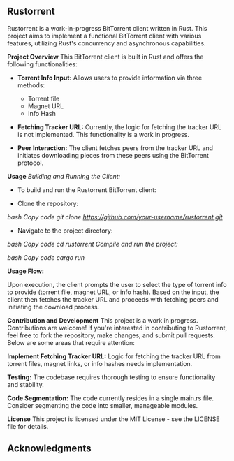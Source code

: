 **Rustorrent**
-
Rustorrent is a work-in-progress BitTorrent client written in Rust. This project aims to implement a functional BitTorrent client with various features, utilizing Rust's concurrency and asynchronous capabilities.

**Project Overview**
This BitTorrent client is built in Rust and offers the following functionalities:

- **Torrent Info Input:** Allows users to provide information via three methods:

  - Torrent file
  - Magnet URL
  - Info Hash
  
- **Fetching Tracker URL:** Currently, the logic for fetching the tracker URL is not implemented. This functionality is a work in progress.

- **Peer Interaction:** The client fetches peers from the tracker URL and initiates downloading pieces from these peers using the BitTorrent protocol.

**Usage**
*Building and Running the Client:*

- To build and run the Rustorrent BitTorrent client:

- Clone the repository:

*bash
Copy code
git clone https://github.com/your-username/rustorrent.git*

- Navigate to the project directory:

*bash
Copy code
cd rustorrent
Compile and run the project:*

*bash
Copy code
cargo run*

**Usage Flow:**

Upon execution, the client prompts the user to select the type of torrent info to provide (torrent file, magnet URL, or info hash). Based on the input, the client then fetches the tracker URL and proceeds with fetching peers and initiating the download process.

**Contribution and Development**
This project is a work in progress. Contributions are welcome! If you're interested in contributing to Rustorrent, feel free to fork the repository, make changes, and submit pull requests. Below are some areas that require attention:

**Implement Fetching Tracker URL:** Logic for fetching the tracker URL from torrent files, magnet links, or info hashes needs implementation.

**Testing:** The codebase requires thorough testing to ensure functionality and stability.

**Code Segmentation:** The code currently resides in a single main.rs file. Consider segmenting the code into smaller, manageable modules.

**License**
This project is licensed under the MIT License - see the LICENSE file for details.

**Acknowledgments**
-
